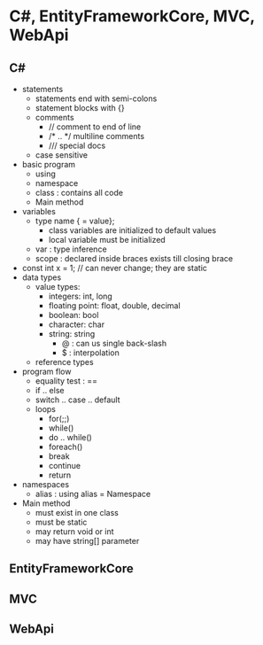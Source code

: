 # C#, EntityFrameworkCore, MVC, WebApi

## C#

* statements
    * statements end with semi-colons
    * statement blocks with {}
    * comments
        * // comment to end of line
        * /* .. */ multiline comments
        * /// special docs
    * case sensitive
* basic program 
    * using
    * namespace
    * class : contains all code
    * Main method
* variables
    * type name { = value};
        * class variables are initialized to default values
        * local variable must be initialized
    * var : type inference
    * scope : declared inside braces exists till closing brace
* const int x = 1; // can never change; they are static
* data types
    * value types: 
        * integers: int, long
        * floating point: float, double, decimal
        * boolean: bool
        * character: char
        * string: string
            * @ : can us single back-slash
            * $ : interpolation
    * reference types
* program flow
    * equality test : ==
    * if .. else
    * switch .. case .. default
    * loops
        * for(;;)
        * while()
        * do .. while()
        * foreach()
        * break
        * continue
        * return
* namespaces
    * alias : using alias = Namespace
* Main method
    * must exist in one class
    * must be static
    * may return void or int
    * may have string[] parameter

## EntityFrameworkCore
## MVC
## WebApi